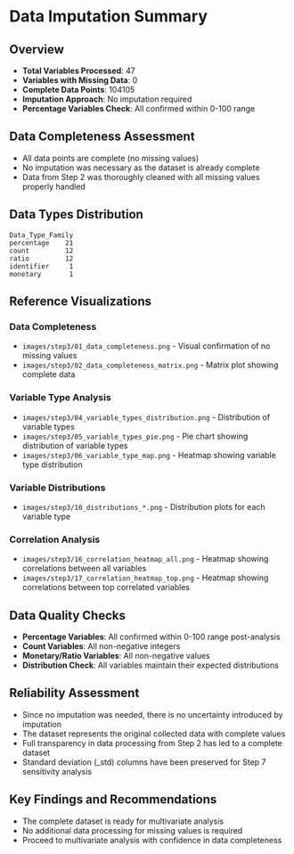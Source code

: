 
# Data Imputation Summary

## Overview
- **Total Variables Processed**: 47
- **Variables with Missing Data**: 0
- **Complete Data Points**: 104105
- **Imputation Approach**: No imputation required
- **Percentage Variables Check**: All confirmed within 0-100 range

## Data Completeness Assessment
- All data points are complete (no missing values)
- No imputation was necessary as the dataset is already complete
- Data from Step 2 was thoroughly cleaned with all missing values properly handled

## Data Types Distribution
```
Data_Type_Family
percentage    21
count         12
ratio         12
identifier     1
monetary       1
```

## Reference Visualizations

### Data Completeness
- `images/step3/01_data_completeness.png` - Visual confirmation of no missing values
- `images/step3/02_data_completeness_matrix.png` - Matrix plot showing complete data

### Variable Type Analysis
- `images/step3/04_variable_types_distribution.png` - Distribution of variable types
- `images/step3/05_variable_types_pie.png` - Pie chart showing distribution of variable types
- `images/step3/06_variable_type_map.png` - Heatmap showing variable type distribution

### Variable Distributions
- `images/step3/10_distributions_*.png` - Distribution plots for each variable type

### Correlation Analysis
- `images/step3/16_correlation_heatmap_all.png` - Heatmap showing correlations between all variables
- `images/step3/17_correlation_heatmap_top.png` - Heatmap showing correlations between top correlated variables

## Data Quality Checks
- **Percentage Variables**: All confirmed within 0-100 range post-analysis
- **Count Variables**: All non-negative integers
- **Monetary/Ratio Variables**: All non-negative values
- **Distribution Check**: All variables maintain their expected distributions

## Reliability Assessment
- Since no imputation was needed, there is no uncertainty introduced by imputation
- The dataset represents the original collected data with complete values
- Full transparency in data processing from Step 2 has led to a complete dataset
- Standard deviation (_std) columns have been preserved for Step 7 sensitivity analysis

## Key Findings and Recommendations
- The complete dataset is ready for multivariate analysis
- No additional data processing for missing values is required
- Proceed to multivariate analysis with confidence in data completeness
